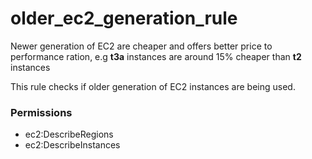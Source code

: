 # older\_ec2\_generation\_rule

Newer generation of EC2 are cheaper and offers better price to performance ration, e.g **t3a** instances are around 15% cheaper than **t2** instances

This rule checks if older generation of EC2 instances are being used.

### Permissions

* ec2:DescribeRegions
* ec2:DescribeInstances





